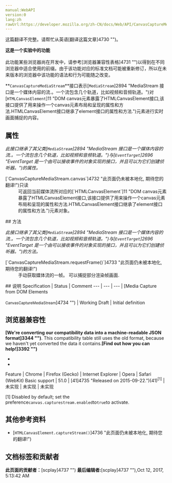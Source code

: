 ```yaml
---
manual:WebAPI
version:0
lang:zh
rawUrl:https://developer.mozilla.org/zh-CN/docs/Web/API/CanvasCaptureMediaStreamTrack
---
```




这篇翻译不完整。请帮忙从英语[翻译这篇文章]4730 "")。






**这是一个实验中的功能**<br></br>此功能某些浏览器尚在开发中，请参考[浏览器兼容性表格]4731 "")以得到在不同浏览器中适合使用的前缀。由于该功能对应的标准文档可能被重新修订，所以在未来版本的浏览器中该功能的语法和行为可能随之改变。





**`CanvasCaptureMediaStream`**接口表示[`MediaStream`]2894 "MediaStream 接口是一个媒体内容的流.。一个流包含几个轨道，比如视频和音频轨道。")对[`HTMLCanvasElement`]11 "DOM canvas元素暴露了HTMLCanvasElement接口,该接口提供了用来操作一个canvas元素布局和呈现的属性和方法.HTMLCanvasElement接口继承了element接口的属性和方法.")元素进行实时画面捕捉的内容。


## 属性<a name="属性"></a>


<em>此接口继承了其父类[`MediaStream`]2894 "MediaStream 接口是一个媒体内容的流.。一个流包含几个轨道，比如视频和音频轨道。")与[`EventTarget`]2696 "EventTarget 是一个由可以接收事件的对象实现的接口，并且可以为它们创建侦听器。")的属性。</em>

<dl><dt>[`CanvasCaptureMediaStream.canvas`]4732 "此页面仍未被本地化, 期待您的翻译!")只读</dt><dd>可返回当前媒体流所对应的[`HTMLCanvasElement`]11 "DOM canvas元素暴露了HTMLCanvasElement接口,该接口提供了用来操作一个canvas元素布局和呈现的属性和方法.HTMLCanvasElement接口继承了element接口的属性和方法.")元素对象。</dd></dl>
## 方法<a name="方法"></a>


<em>此接口继承了其父类[`MediaStream`]2894 "MediaStream 接口是一个媒体内容的流.。一个流包含几个轨道，比如视频和音频轨道。")与[`EventTarget`]2696 "EventTarget 是一个由可以接收事件的对象实现的接口，并且可以为它们创建侦听器。")的方法。</em>

<dl><dt>[`CanvasCaptureMediaStream.requestFrame()`]4733 "此页面仍未被本地化, 期待您的翻译!")</dt><dd>手动获取媒体流的一帧。 可以捕捉部分渲染帧画面.</dd></dl>
## 说明<a name="说明"></a>
Specification | Status | Comment 
 ---  |  ---  |  ---  | 
[Media Capture from DOM Elements<br></br><small>CanvasCaptureMediaStream</small>]4734 "") | Working Draft | Initial definition 


## 浏览器兼容性<a name="浏览器兼容性"></a>


**[We&#39;re converting our compatibility data into a machine-readable JSON format]3344 "")**. This compatibility table still uses the old format, because we haven&#39;t yet converted the data it contains.**[Find out how you can help!]3392 "")**


* 
* 
Feature | Chrome | Firefox (Gecko) | Internet Explorer | Opera | Safari (WebKit) 
Basic support | 51.0 | [41]4735 "Released on 2015-09-22.")(41)<sup>[1]</sup> | 未实现 | 未实现 | 未实现 






[1] Disabled by default; set the preference`canvas.capturestream.enabled`to`true`to activate.


## 其他参考资料<a name="其他参考资料"></a>

* [`HTMLCanvasElement.captureStream()`]4736 "此页面仍未被本地化, 期待您的翻译!")



## 文档标签和贡献者
**此页面的贡献者：**[scplay]4737 "")
**最后编辑者:**[scplay]4737 ""),<time>Oct 12, 2017, 5:13:42 AM</time>


